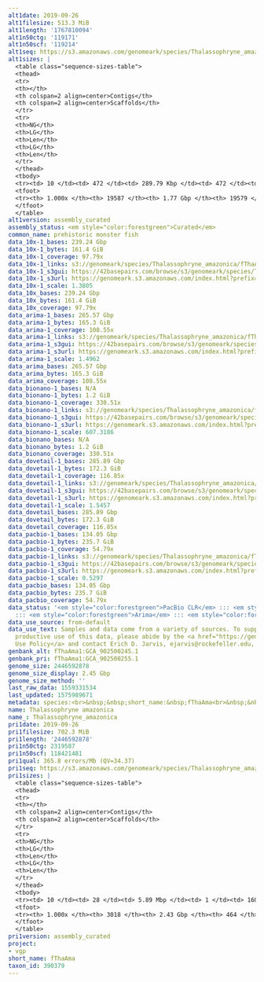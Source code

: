```yaml
---
alt1date: 2019-09-26
alt1filesize: 513.3 MiB
alt1length: '1767810094'
alt1n50ctg: '119171'
alt1n50scf: '119214'
alt1seq: https://s3.amazonaws.com/genomeark/species/Thalassophryne_amazonica/fThaAma1/assembly_curated/fThaAma1.alt.cur.20190926.fasta.gz
alt1sizes: |
  <table class="sequence-sizes-table">
  <thead>
  <tr>
  <th></th>
  <th colspan=2 align=center>Contigs</th>
  <th colspan=2 align=center>Scaffolds</th>
  </tr>
  <tr>
  <th>NG</th>
  <th>LG</th>
  <th>Len</th>
  <th>LG</th>
  <th>Len</th>
  </tr>
  </thead>
  <tbody>
  <tr><td> 10 </td><td> 472 </td><td> 289.79 Kbp </td><td> 472 </td><td> 290.22 Kbp </td></tr><tr><td> 20 </td><td> 1186 </td><td> 215.72 Kbp </td><td> 1185 </td><td> 215.72 Kbp </td></tr><tr><td> 30 </td><td> 2106 </td><td> 172.80 Kbp </td><td> 2105 </td><td> 172.80 Kbp </td></tr><tr><td> 40 </td><td> 3236 </td><td> 142.47 Kbp </td><td> 3234 </td><td> 142.48 Kbp </td></tr><tr style="background-color:#cccccc;"><td> 50 </td><td> 4594 </td><td> 119.17 Kbp </td><td> 4593 </td><td> 119.21 Kbp </td></tr><tr><td> 60 </td><td> 6225 </td><td> 98.75 Kbp </td><td> 6224 </td><td> 98.76 Kbp </td></tr><tr><td> 70 </td><td> 8197 </td><td> 81.00 Kbp </td><td> 8195 </td><td> 81.02 Kbp </td></tr><tr><td> 80 </td><td> 10646 </td><td> 63.97 Kbp </td><td> 10643 </td><td> 63.98 Kbp </td></tr><tr><td> 90 </td><td> 13875 </td><td> 46.24 Kbp </td><td> 13872 </td><td> 46.25 Kbp </td></tr><tr><td> 100 </td><td> 19586 </td><td> 193  bp </td><td> 19578 </td><td> 193  bp </td></tr></tbody>
  <tfoot>
  <tr><th> 1.000x </th><th> 19587 </th><th> 1.77 Gbp </th><th> 19579 </th><th> 1.77 Gbp </th></tr>
  </tfoot>
  </table>
alt1version: assembly_curated
assembly_status: <em style="color:forestgreen">Curated</em>
common_name: prehistoric monster fish
data_10x-1_bases: 239.24 Gbp
data_10x-1_bytes: 161.4 GiB
data_10x-1_coverage: 97.79x
data_10x-1_links: s3://genomeark/species/Thalassophryne_amazonica/fThaAma1/genomic_data/10x/<br>
data_10x-1_s3gui: https://42basepairs.com/browse/s3/genomeark/species/Thalassophryne_amazonica/fThaAma1/genomic_data/10x/
data_10x-1_s3url: https://genomeark.s3.amazonaws.com/index.html?prefix=species/Thalassophryne_amazonica/fThaAma1/genomic_data/10x/
data_10x-1_scale: 1.3805
data_10x_bases: 239.24 Gbp
data_10x_bytes: 161.4 GiB
data_10x_coverage: 97.79x
data_arima-1_bases: 265.57 Gbp
data_arima-1_bytes: 165.3 GiB
data_arima-1_coverage: 108.55x
data_arima-1_links: s3://genomeark/species/Thalassophryne_amazonica/fThaAma1/genomic_data/arima/<br>
data_arima-1_s3gui: https://42basepairs.com/browse/s3/genomeark/species/Thalassophryne_amazonica/fThaAma1/genomic_data/arima/
data_arima-1_s3url: https://genomeark.s3.amazonaws.com/index.html?prefix=species/Thalassophryne_amazonica/fThaAma1/genomic_data/arima/
data_arima-1_scale: 1.4962
data_arima_bases: 265.57 Gbp
data_arima_bytes: 165.3 GiB
data_arima_coverage: 108.55x
data_bionano-1_bases: N/A
data_bionano-1_bytes: 1.2 GiB
data_bionano-1_coverage: 330.51x
data_bionano-1_links: s3://genomeark/species/Thalassophryne_amazonica/fThaAma1/genomic_data/bionano/<br>
data_bionano-1_s3gui: https://42basepairs.com/browse/s3/genomeark/species/Thalassophryne_amazonica/fThaAma1/genomic_data/bionano/
data_bionano-1_s3url: https://genomeark.s3.amazonaws.com/index.html?prefix=species/Thalassophryne_amazonica/fThaAma1/genomic_data/bionano/
data_bionano-1_scale: 607.3186
data_bionano_bases: N/A
data_bionano_bytes: 1.2 GiB
data_bionano_coverage: 330.51x
data_dovetail-1_bases: 285.89 Gbp
data_dovetail-1_bytes: 172.3 GiB
data_dovetail-1_coverage: 116.85x
data_dovetail-1_links: s3://genomeark/species/Thalassophryne_amazonica/fThaAma1/genomic_data/dovetail/<br>
data_dovetail-1_s3gui: https://42basepairs.com/browse/s3/genomeark/species/Thalassophryne_amazonica/fThaAma1/genomic_data/dovetail/
data_dovetail-1_s3url: https://genomeark.s3.amazonaws.com/index.html?prefix=species/Thalassophryne_amazonica/fThaAma1/genomic_data/dovetail/
data_dovetail-1_scale: 1.5457
data_dovetail_bases: 285.89 Gbp
data_dovetail_bytes: 172.3 GiB
data_dovetail_coverage: 116.85x
data_pacbio-1_bases: 134.05 Gbp
data_pacbio-1_bytes: 235.7 GiB
data_pacbio-1_coverage: 54.79x
data_pacbio-1_links: s3://genomeark/species/Thalassophryne_amazonica/fThaAma1/genomic_data/pacbio/<br>
data_pacbio-1_s3gui: https://42basepairs.com/browse/s3/genomeark/species/Thalassophryne_amazonica/fThaAma1/genomic_data/pacbio/
data_pacbio-1_s3url: https://genomeark.s3.amazonaws.com/index.html?prefix=species/Thalassophryne_amazonica/fThaAma1/genomic_data/pacbio/
data_pacbio-1_scale: 0.5297
data_pacbio_bases: 134.05 Gbp
data_pacbio_bytes: 235.7 GiB
data_pacbio_coverage: 54.79x
data_status: '<em style="color:forestgreen">PacBio CLR</em> ::: <em style="color:forestgreen">10x</em>
  ::: <em style="color:forestgreen">Arima</em> ::: <em style="color:forestgreen">Dovetail</em>'
data_use_source: from-default
data_use_text: Samples and data come from a variety of sources. To support fair and
  productive use of this data, please abide by the <a href="https://genome10k.soe.ucsc.edu/data-use-policies/">Data
  Use Policy</a> and contact Erich D. Jarvis, ejarvis@rockefeller.edu, with any questions.
genbank_alt: fThaAma1:GCA_902500245.1
genbank_pri: fThaAma1:GCA_902500255.1
genome_size: 2446592878
genome_size_display: 2.45 Gbp
genome_size_method: ''
last_raw_data: 1559331534
last_updated: 1575989671
metadata: species:<br>&nbsp;&nbsp;short_name:&nbsp;fThaAma<br>&nbsp;&nbsp;name:&nbsp;Thalassophryne&nbsp;amazonica<br>&nbsp;&nbsp;taxon_id:&nbsp;390379<br>&nbsp;&nbsp;common_name:&nbsp;prehistoric&nbsp;monster&nbsp;fish<br>&nbsp;&nbsp;order:<br>&nbsp;&nbsp;&nbsp;&nbsp;name:&nbsp;Batrachoidiformes<br>&nbsp;&nbsp;family:<br>&nbsp;&nbsp;&nbsp;&nbsp;name:&nbsp;Batrachoididae<br>&nbsp;&nbsp;individuals:<br>&nbsp;&nbsp;&nbsp;&nbsp;-&nbsp;short_name:&nbsp;fThaAma1<br>&nbsp;&nbsp;&nbsp;&nbsp;&nbsp;&nbsp;biosample_id:&nbsp;SAMEA104129913<br>&nbsp;&nbsp;&nbsp;&nbsp;&nbsp;&nbsp;sex:<br>&nbsp;&nbsp;genome_size:<br>&nbsp;&nbsp;genome_size_method:<br>&nbsp;&nbsp;project:&nbsp;[&nbsp;vgp&nbsp;]<br>
name: Thalassophryne amazonica
name_: Thalassophryne_amazonica
pri1date: 2019-09-26
pri1filesize: 702.3 MiB
pri1length: '2446592878'
pri1n50ctg: 2319587
pri1n50scf: 118421481
pri1qual: 365.8 errors/Mb (QV=34.37)
pri1seq: https://s3.amazonaws.com/genomeark/species/Thalassophryne_amazonica/fThaAma1/assembly_curated/fThaAma1.pri.cur.20190926.fasta.gz
pri1sizes: |
  <table class="sequence-sizes-table">
  <thead>
  <tr>
  <th></th>
  <th colspan=2 align=center>Contigs</th>
  <th colspan=2 align=center>Scaffolds</th>
  </tr>
  <tr>
  <th>NG</th>
  <th>LG</th>
  <th>Len</th>
  <th>LG</th>
  <th>Len</th>
  </tr>
  </thead>
  <tbody>
  <tr><td> 10 </td><td> 28 </td><td> 5.89 Mbp </td><td> 1 </td><td> 160.46 Mbp </td></tr><tr><td> 20 </td><td> 76 </td><td> 4.41 Mbp </td><td> 3 </td><td> 146.42 Mbp </td></tr><tr><td> 30 </td><td> 138 </td><td> 3.51 Mbp </td><td> 4 </td><td> 133.90 Mbp </td></tr><tr><td> 40 </td><td> 215 </td><td> 2.83 Mbp </td><td> 6 </td><td> 122.56 Mbp </td></tr><tr style="background-color:#cccccc;"><td> 50 </td><td> 310 </td><td style="background-color:#88ff88;"> 2.32 Mbp </td><td> 8 </td><td style="background-color:#88ff88;"> 118.42 Mbp </td></tr><tr><td> 60 </td><td> 434 </td><td> 1.67 Mbp </td><td> 10 </td><td> 117.38 Mbp </td></tr><tr><td> 70 </td><td> 607 </td><td> 1.18 Mbp </td><td> 13 </td><td> 99.27 Mbp </td></tr><tr><td> 80 </td><td> 864 </td><td> 0.78 Mbp </td><td> 15 </td><td> 92.12 Mbp </td></tr><tr><td> 90 </td><td> 1284 </td><td> 401.77 Kbp </td><td> 18 </td><td> 72.82 Mbp </td></tr><tr><td> 100 </td><td> 3017 </td><td> 40  bp </td><td> 463 </td><td> 890  bp </td></tr></tbody>
  <tfoot>
  <tr><th> 1.000x </th><th> 3018 </th><th> 2.43 Gbp </th><th> 464 </th><th> 2.45 Gbp </th></tr>
  </tfoot>
  </table>
pri1version: assembly_curated
project:
- vgp
short_name: fThaAma
taxon_id: 390379
---
```

